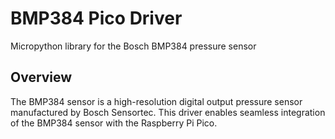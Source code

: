 # BMP384 Pico Driver
Micropython library for the Bosch BMP384 pressure sensor

## Overview
The BMP384 sensor is a high-resolution digital output pressure sensor manufactured by Bosch Sensortec. This driver enables seamless integration of the BMP384 sensor with the Raspberry Pi Pico.